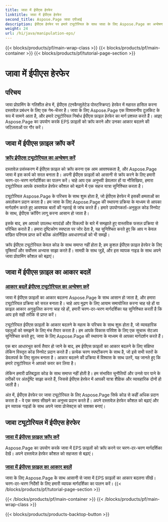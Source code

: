 ```yaml
---
title: जावा में ईपीएस हेरफेर
linktitle: जावा में ईपीएस हेरफेर
second_title: Aspose.Page जावा एपीआई
description: ईपीएस हेरफेर पर हमारे ट्यूटोरियल के साथ जावा के लिए Aspose.Page का अन्वेषण करें। चरण-दर-चरण मार्गदर्शिकाओं के साथ आसानी से ईपीएस फ़ाइलों को काटें और आकार बदलें, जिससे आपके दस्तावेज़ कौशल में वृद्धि होगी।
weight: 24
url: /hi/java/manipulation-eps/
---
```


{{< blocks/products/pf/main-wrap-class >}}
{{< blocks/products/pf/main-container >}}
{{< blocks/products/pf/tutorial-page-section >}}

# जावा में ईपीएस हेरफेर


## परिचय

जावा प्रोग्रामिंग के गतिशील क्षेत्र में, ईपीएस (एनकैप्सुलेटेड पोस्टस्क्रिप्ट) हेरफेर में महारत हासिल करना दस्तावेज़ प्रबंधन के लिए एक गेम-चेंजर है। जावा के लिए Aspose.Page एक विश्वसनीय टूलकिट के रूप में सामने आता है, और हमारे ट्यूटोरियल निर्बाध ईपीएस फ़ाइल हेरफेर का मार्ग प्रशस्त करते हैं। आइए Aspose.Page का उपयोग करके EPS फ़ाइलों को क्रॉप करने और उनका आकार बदलने की जटिलताओं पर गौर करें।

## जावा में ईपीएस फ़ाइल क्रॉप करें

### [क्रॉप ईपीएस ट्यूटोरियल का अन्वेषण करें](./crop/)

दस्तावेज़ प्रसंस्करण में ईपीएस फ़ाइल को क्रॉप करना एक आम आवश्यकता है, और Aspose.Page जावा में इस कार्य को सरल बनाता है। अपनी ईपीएस फ़ाइलों को आसानी से क्रॉप करने के लिए हमारी चरण-दर-चरण मार्गदर्शिका का पालन करें। चाहे आप एक अनुभवी डेवलपर हों या नौसिखिया, हमारा ट्यूटोरियल आपके दस्तावेज़ हेरफेर कौशल को बढ़ाने में एक सहज यात्रा सुनिश्चित करता है।

ट्यूटोरियल Aspose.Page के परिचय के साथ शुरू होता है, जो ईपीएस हेरफेर में इसकी क्षमताओं का अवलोकन प्रदान करता है। हम जावा के लिए Aspose.Page की स्थापना प्रक्रिया के माध्यम से आपका मार्गदर्शन करते हुए आवश्यक बातों की गहराई से जांच करते हैं। हमारे उपयोगकर्ता-अनुकूल कोड स्निपेट के साथ, ईपीएस क्रॉपिंग लागू करना आसान हो जाता है।

इसके बाद, हम आपको उपलब्ध मापदंडों और विकल्पों के बारे में समझाते हुए वास्तविक फसल प्रक्रिया से परिचित कराते हैं। हमारा दृष्टिकोण स्पष्टता पर जोर देता है, यह सुनिश्चित करते हुए कि आप न केवल वांछित परिणाम प्राप्त करें बल्कि अंतर्निहित अवधारणाओं को भी समझें।

क्रॉप ईपीएस ट्यूटोरियल केवल कोड के साथ समाप्त नहीं होता है; हम कुशल ईपीएस फ़ाइल हेरफेर के लिए युक्तियाँ और सर्वोत्तम अभ्यास साझा करते हैं। सामग्री के साथ जुड़ें, और इस व्यापक गाइड के साथ अपने जावा प्रोग्रामिंग कौशल को बढ़ाएं।

## जावा में ईपीएस फ़ाइल का आकार बदलें

### [आकार बदलें ईपीएस ट्यूटोरियल का अन्वेषण करें](./resize/)

जावा में ईपीएस फ़ाइलों का आकार बदलना Aspose.Page के साथ आसान हो जाता है, और हमारा ट्यूटोरियल प्रक्रिया को सरल बनाता है। चाहे आप मुद्रण के लिए आयाम समायोजित करना चाह रहे हों या फ़ाइल आकार अनुकूलित करना चाह रहे हों, हमारी चरण-दर-चरण मार्गदर्शिका यह सुनिश्चित करती है कि आप इसे सही तरीके से प्राप्त करें।

ट्यूटोरियल ईपीएस फ़ाइलों के आकार बदलने के महत्व के परिचय के साथ शुरू होता है, जो व्यावहारिक पहलुओं को समझने के लिए मंच तैयार करता है। हम आपके विकास परिवेश के लिए एक सुचारू सेटअप सुनिश्चित करते हुए, जावा के लिए Aspose.Page की स्थापना के माध्यम से आपका मार्गदर्शन करते हैं।

एक बार आधारभूत कार्य तैयार हो जाने के बाद, हम ईपीएस फ़ाइलों का आकार बदलने के लिए संक्षिप्त लेकिन विस्तृत कोड स्निपेट प्रदान करते हैं। प्रत्येक चरण स्पष्टीकरण के साथ है, जो इसे सभी स्तरों के डेवलपर्स के लिए सुलभ बनाता है। आकार बदलने की प्रक्रिया में विश्वास के साथ उतरें, यह जानते हुए कि हमारे ट्यूटोरियल ने आपको कवर कर लिया है।

लेकिन हमारी प्रतिबद्धता कोड के साथ समाप्त नहीं होती है। हम संभावित चुनौतियों और उनसे पार पाने के तरीकों पर अंतर्दृष्टि साझा करते हैं, जिससे ईपीएस हेरफेर में आपकी यात्रा शैक्षिक और व्यावहारिक दोनों हो जाती है।

अंत में, ईपीएस हेरफेर पर जावा ट्यूटोरियल के लिए Aspose.Page सिर्फ कोड से कहीं अधिक प्रदान करता है - वे एक समग्र सीखने का अनुभव प्रदान करते हैं। अपने दस्तावेज़ हेरफेर कौशल को बढ़ाएं और इन व्यापक गाइडों के साथ अपने जावा प्रोजेक्ट्स को सशक्त बनाएं।
## जावा ट्यूटोरियल में ईपीएस हेरफेर
### [जावा में ईपीएस फ़ाइल क्रॉप करें](./crop/)
Aspose.Page का उपयोग करके जावा में EPS फ़ाइलों को क्रॉप करने पर चरण-दर-चरण मार्गदर्शिका देखें। अपने दस्तावेज़ हेरफेर कौशल को सहजता से बढ़ाएं। 
### [जावा में ईपीएस फ़ाइल का आकार बदलें](./resize/)
जावा के लिए Aspose.Page के साथ आसानी से जावा में EPS फ़ाइलों का आकार बदलना सीखें। चरण-दर-चरण निर्देशों के लिए हमारी व्यापक मार्गदर्शिका का पालन करें।
{{< /blocks/products/pf/tutorial-page-section >}}

{{< /blocks/products/pf/main-container >}}
{{< /blocks/products/pf/main-wrap-class >}}

{{< blocks/products/products-backtop-button >}}
